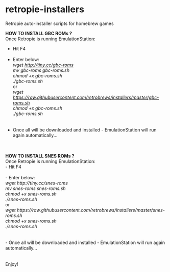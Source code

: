 # retropie-installers
Retropie auto-installer scripts for homebrew games


<b>HOW TO INSTALL GBC ROMs ?</b><br />
Once Retropie is running EmulationStation:<br />
 - Hit F4
<br /><br />
 - Enter below:<br />
<i>wget http://tiny.cc/gbc-roms</i><br />
<i>mv gbc-roms gbc-roms.sh</i><br />
<i>chmod +x gbc-roms.sh</i><br />
<i>./gbc-roms.sh</i><br />
or <br />
<i>wget https://raw.githubusercontent.com/retrobrews/installers/master/gbc-roms.sh</i><br />
<i>chmod +x gbc-roms.sh</i><br />
<i>./gbc-roms.sh</i><br />
<br /><br />
 - Once all will be downloaded and installed - EmulationStation will run again automatically...<br />
<br />

<br />
<b>HOW TO INSTALL SNES ROMs ?</b><br />
Once Retropie is running EmulationStation:<br />
 - Hit F4
<br /><br />
 - Enter below:<br />
<i>wget http://tiny.cc/snes-roms</i><br />
<i>mv snes-roms snes-roms.sh</i><br />
<i>chmod +x snes-roms.sh</i><br />
<i>./snes-roms.sh</i><br />
or <br />
<i>wget https://raw.githubusercontent.com/retrobrews/installers/master/snes-roms.sh</i><br />
<i>chmod +x snes-roms.sh</i><br />
<i>./snes-roms.sh</i><br />
<br /><br />
 - Once all will be downloaded and installed - EmulationStation will run again automatically...<br />
<br />
<br />
Enjoy!
